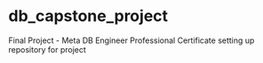 # db_capstone_project
Final Project - Meta DB Engineer Professional Certificate 
setting up repository for project
